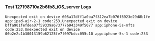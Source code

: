 #### Test 127198710a2b6fb8_iOS_server Logs


```
Unexpected exit on device 605a17dff1a0ba7f312ea7b076f5923e29d8b1fe app:ipad-air-2-1 code:253,Unexpected exit on device bffa901fefdea07f59339a6737776943349f5077 app:iphone-5s-mfts code:253,Unexpected exit on device 00b2e2c1b30013159b62125fe7f097bdcc055c10 app:iphone-5s-1 code:253
```
